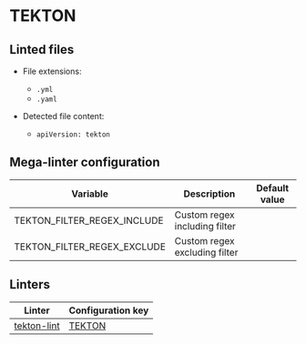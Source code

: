 <!-- markdownlint-disable MD033 MD041 -->
<!-- Generated by .automation/build.py, please do not update manually -->
# TEKTON

## Linted files

- File extensions:
  - `.yml`
  - `.yaml`

- Detected file content:
  - `apiVersion: tekton`

## Mega-linter configuration

| Variable | Description | Default value |
| ----------------- | -------------- | -------------- |
| TEKTON_FILTER_REGEX_INCLUDE | Custom regex including filter |  |
| TEKTON_FILTER_REGEX_EXCLUDE | Custom regex excluding filter |  |

## Linters

| Linter | Configuration key |
| ------ | ----------------- |
| [tekton-lint](https://github.com/nvuillam/mega-linter/tree/master/docs/descriptors/tekton_tekton_lint.md#readme) | [TEKTON](https://github.com/nvuillam/mega-linter/tree/master/docs/descriptors/tekton_tekton_lint.md#readme) |

